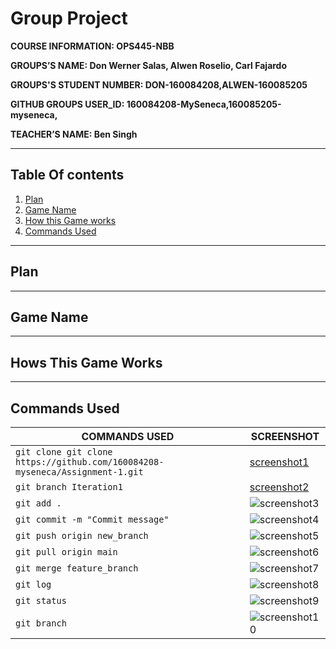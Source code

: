 # Group Project 

 **COURSE INFORMATION: OPS445-NBB**

 **GROUPS’S NAME: Don Werner Salas, Alwen Roselio, Carl Fajardo**

 **GROUPS'S STUDENT NUMBER: DON-160084208,ALWEN-160085205**

 **GITHUB GROUPS USER_ID: 160084208-MySeneca,160085205-myseneca,** 

 **TEACHER’S NAME: Ben Singh**

---
 ## Table Of contents 
1. [Plan](#Image)
2. [Game Name](#Single-Line-Code-Example)
3. [How this Game works](#Multi-Line-Code-Example)
4. [Commands Used](#Json-Objects)

---
## Plan


---
## Game Name

---

## Hows This Game Works

---

## Commands Used

| COMMANDS USED  | SCREENSHOT     |
| -------------- | --------------|
| `git clone git clone https://github.com/160084208-myseneca/Assignment-1.git` | [screenshot1](./images/grouprespository.JPG) |
| `git branch Iteration1 ` | [screenshot2](./images/gitbranch.JPG) |
| `git add .` | ![screenshot3](screenshots/3.png) |
| `git commit -m "Commit message"` | ![screenshot4](screenshots/4.png) |
| `git push origin new_branch` | ![screenshot5](screenshots/5.png) |
| `git pull origin main` | ![screenshot6](screenshots/6.png) |
| `git merge feature_branch` | ![screenshot7](screenshots/7.png) |
| `git log` | ![screenshot8](screenshots/8.png) |
| `git status` | ![screenshot9](screenshots/9.png) |
| `git branch` | ![screenshot10](screenshots/10.png) |
